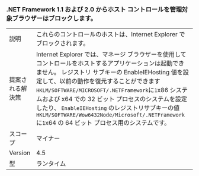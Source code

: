 ### <a name="managed-browser-hosting-controls-from-the-net-framework-11-and-20-are-blocked"></a>.NET Framework 1.1 および 2.0 からホスト コントロールを管理対象ブラウザーはブロックします。

|   |   |
|---|---|
|説明|これらのコントロールのホストは、Internet Explorer でブロックされます。|
|提案される解決策|Internet Explorer では、マネージ ブラウザーを使用してコントロールをホストするアプリケーションは起動できません。 レジストリ サブキーの EnableIEHosting 値を設定して、以前の動作を復元することができます<code>HKLM/SOFTWARE/MICROSOFT/.NETFramework</code>に<code>1</code>x86 システムおよび x64 での 32 ビット プロセスのシステムを設定したり、 <code>EnableIEHosting</code> のレジストリサブキーの値<code>HKLM/SOFTWARE/Wow6432Node/Microsoft/.NETFramework</code>に<code>1</code>x64 の 64 ビット プロセス用のシステムです。|
|スコープ|マイナー|
|Version|4.5|
|型|ランタイム|

